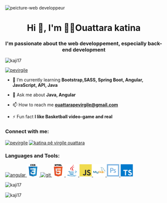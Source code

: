 <img src='https://www.pc15.fr/images/developpeur.gif' alt='peicture-web developpeur'>
<h1 align="center">Hi 👋, I'm 👨‍💻Ouattara katina</h1>
<h3 align="center">I'm passionate about the web developpement, especially back-end development</h3>

<p align="left"> <img src="https://komarev.com/ghpvc/?username=kaji17&label=Profile%20views&color=0e75b6&style=flat" alt="kaji17" /> </p>

<p align="left"> <a href="https://twitter.com/pevirgile" target="blank"><img src="https://img.shields.io/twitter/follow/pevirgile?logo=twitter&style=for-the-badge" alt="pevirgile" /></a> </p>

- 🌱 I’m currently learning **Bootstrap,SASS, Spring Boot, Angular, JavaScript, API, Java**

- 💬 Ask me about **Java, Angular**

- 📫 How to reach me **ouattarapevirgile@gmail.com**

- ⚡ Fun fact **I like Basketball video-game and real**

<h3 align="left">Connect with me:</h3>
<p align="left">
<a href="https://twitter.com/pevirgile" target="blank"><img align="center" src="https://raw.githubusercontent.com/rahuldkjain/github-profile-readme-generator/master/src/images/icons/Social/twitter.svg" alt="pevirgile" height="30" width="40" /></a>
<a href="https://linkedin.com/in/katina pê virgile ouattara" target="blank"><img align="center" src="https://raw.githubusercontent.com/rahuldkjain/github-profile-readme-generator/master/src/images/icons/Social/linked-in-alt.svg" alt="katina pê virgile ouattara" height="30" width="40" /></a>
</p>

<h3 align="left">Languages and Tools:</h3>
<p align="left"> <a href="https://angular.io" target="_blank" rel="noreferrer"> <img src="https://angular.io/assets/images/logos/angular/angular.svg" alt="angular" width="40" height="40"/> </a> <a href="https://www.w3schools.com/css/" target="_blank" rel="noreferrer"> <img src="https://raw.githubusercontent.com/devicons/devicon/master/icons/css3/css3-original-wordmark.svg" alt="css3" width="40" height="40"/> </a> <a href="https://git-scm.com/" target="_blank" rel="noreferrer"> <img src="https://www.vectorlogo.zone/logos/git-scm/git-scm-icon.svg" alt="git" width="40" height="40"/> </a> <a href="https://www.w3.org/html/" target="_blank" rel="noreferrer"> <img src="https://raw.githubusercontent.com/devicons/devicon/master/icons/html5/html5-original-wordmark.svg" alt="html5" width="40" height="40"/> </a> <a href="https://www.java.com" target="_blank" rel="noreferrer"> <img src="https://raw.githubusercontent.com/devicons/devicon/master/icons/java/java-original.svg" alt="java" width="40" height="40"/> </a> <a href="https://developer.mozilla.org/en-US/docs/Web/JavaScript" target="_blank" rel="noreferrer"> <img src="https://raw.githubusercontent.com/devicons/devicon/master/icons/javascript/javascript-original.svg" alt="javascript" width="40" height="40"/> </a> <a href="https://www.mysql.com/" target="_blank" rel="noreferrer"> <img src="https://raw.githubusercontent.com/devicons/devicon/master/icons/mysql/mysql-original-wordmark.svg" alt="mysql" width="40" height="40"/> </a> <a href="https://www.photoshop.com/en" target="_blank" rel="noreferrer"> <img src="https://raw.githubusercontent.com/devicons/devicon/master/icons/photoshop/photoshop-line.svg" alt="photoshop" width="40" height="40"/> </a> <a href="https://www.typescriptlang.org/" target="_blank" rel="noreferrer"> <img src="https://raw.githubusercontent.com/devicons/devicon/master/icons/typescript/typescript-original.svg" alt="typescript" width="40" height="40"/> </a> </p>

<p><img align="center" src="https://github-readme-stats.vercel.app/api/top-langs?username=kaji17&show_icons=true&locale=en&layout=compact" alt="kaji17" /></p>

<p><img align="center" src="https://github-readme-streak-stats.herokuapp.com/?user=kaji17&" alt="kaji17" /></p>

